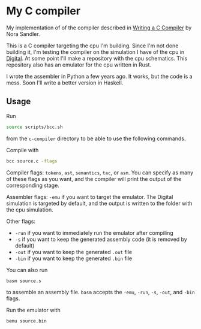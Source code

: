 # My C compiler

My implementation of of the compiler described in [Writing a C Compiler](https://nostarch.com/writing-c-compiler) by Nora Sandler.

This is a C compiler targeting the cpu I'm building.
Since I'm not done building it, I'm testing the compiler on the simulation I have of the cpu in [Digital](https://github.com/hneemann/Digital). At some point I'll make a repository with the cpu schematics. This repository also has an emulator for the cpu written in Rust.

I wrote the assembler in Python a few years ago. It works, but the code is a mess. 
Soon I'll write a better version in Haskell.

## Usage

Run 
```bash
source scripts/bcc.sh
```
from the `c-compiler` directory to be able to use the following commands. 

Compile with

```bash
bcc source.c -flags
```
Compiler flags: `tokens`, `ast`, `semantics`, `tac`, or `asm`. 
You can specify as many of these flags as you want, and the compiler will print
the output of the corresponding stage. 

Assembler flags: `-emu` if you want to target the emulator. The Digital simulation is targeted by default, and the output is written to the folder with the cpu simulation.

Other flags: 
- `-run` if you want to immediately run the emulator after compiling
- `-s` if you want to keep the generated assembly code (it is removed by default)
- `-out` if you want to keep the generated `.out` file
- `-bin` if you want to keep the generated `.bin` file

You can also run 
```bash
basm source.s
```
to assemble an assembly file. `basm` accepts the `-emu`, `-run`, `-s`, `-out`, and `-bin` flags.

Run the emulator with 
```bash
bemu source.bin
```